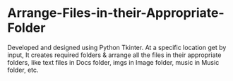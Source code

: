 # Arrange-Files-in-their-Appropriate-Folder
Developed and designed using Python Tkinter.
At a specific location get by input, It creates required folders & arrange all the files in their appropriate folders, like text files in Docs folder, imgs in Image folder, music in Music folder, etc.
